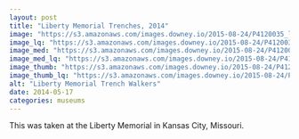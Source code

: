 ```yaml
---
layout: post
title: "Liberty Memorial Trenches, 2014"
image: "https://s3.amazonaws.com/images.downey.io/2015-08-24/P4120035_large.jpg"
image_lq: "https://s3.amazonaws.com/images.downey.io/2015-08-24/P4120035_large_lq.jpg"
image_med: "https://s3.amazonaws.com/images.downey.io/2015-08-24/P4120035_medium.jpg"
image_med_lq: "https://s3.amazonaws.com/images.downey.io/2015-08-24/P4120035_medium_lq.jpg"
image_thumb: "https://s3.amazonaws.com/images.downey.io/2015-08-24/P4120035_thumb.jpg"
image_thumb_lq: "https://s3.amazonaws.com/images.downey.io/2015-08-24/P4120035_thumb_lq.jpg"
alt: "Liberty Memorial Trench Walkers"
date: 2014-05-17
categories: museums
---
```


This was taken at the Liberty Memorial in Kansas City, Missouri.
